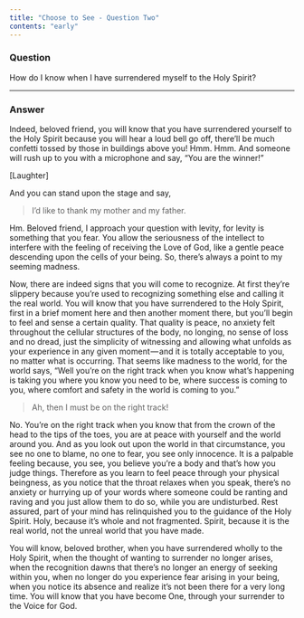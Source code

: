 ```yaml
---
title: "Choose to See - Question Two"
contents: "early"
---
```


### Question

How do I know when I have surrendered myself to the Holy Spirit?

---

### Answer

Indeed, beloved friend, you will know that you have surrendered yourself
to the Holy Spirit because you will hear a loud bell go off, there’ll be
much confetti tossed by those in buildings above you! Hmm. Hmm. And
someone will rush up to you with a microphone and say, “You are the
winner!”

[Laughter]

And you can stand upon the stage and say,

> I’d like to thank my mother and my father.

Hm. Beloved friend, I approach your question with levity, for levity is
something that you fear. You allow the seriousness of the intellect to
interfere with the feeling of receiving the Love of God, like a gentle
peace descending upon the cells of your being. So, there’s always a
point to my seeming madness.

Now, there are indeed signs that you will come to recognize. At first
they’re slippery because you’re used to recognizing something else and
calling it the real world. You will know that you have surrendered to
the Holy Spirit, first in a brief moment here and then another moment
there, but you’ll begin to feel and sense a certain quality.  That
quality is peace, no anxiety felt throughout the cellular structures of
the body, no longing, no sense of loss and no dread, just the simplicity
of witnessing and allowing what unfolds as your experience in any given
moment — and it is totally acceptable to you, no matter what is
occurring. That seems like madness to the world, for the world says,
“Well you’re on the right track when you know what’s happening is taking
you where you know you need to be, where success is coming to you, where
comfort and safety in the world is coming to you.”

> Ah, then I must be on the right track!

No. You’re on the right track when you know that from the crown of the
head to the tips of the toes, you are at peace with yourself and the
world around you. And as you look out upon the world in that
circumstance, you see no one to blame, no one to fear, you see only
innocence. It is a palpable feeling because, you see, you believe you’re
a body and that’s how you judge things. Therefore as you learn to feel
peace through your physical beingness, as you notice that the throat
relaxes when you speak, there’s no anxiety or hurrying up of your words
where someone could be ranting and raving and you just allow them to do
so, while you are undisturbed. Rest assured, part of your mind has
relinquished you to the guidance of the Holy Spirit. Holy, because it’s
whole and not fragmented. Spirit, because it is the real world, not the
unreal world that you have made.

You will know, beloved brother, when you have surrendered wholly to the
Holy Spirit, when the thought of wanting to surrender no longer arises,
when the recognition dawns that there’s no longer an energy of seeking
within you, when no longer do you experience fear arising in your being,
when you notice its absence and realize it’s not been there for a very
long time. You will know that you have become One, through your
surrender to the Voice for God.

